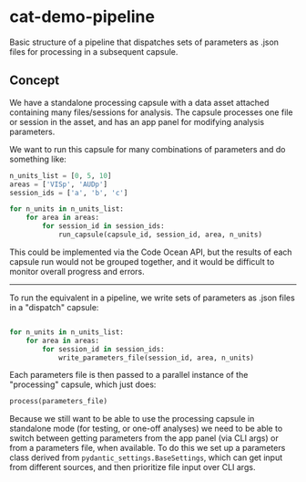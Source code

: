 # cat-demo-pipeline

Basic structure of a pipeline that dispatches sets of parameters as .json files for processing in a subsequent capsule.



## Concept

We have a standalone processing capsule with a data asset attached containing many files/sessions for analysis. The capsule processes one file or session in the asset, and has an app panel for modifying analysis parameters. 

We want to run this capsule for many combinations of parameters and do something like:
```python
n_units_list = [0, 5, 10]
areas = ['VISp', 'AUDp']
session_ids = ['a', 'b', 'c']

for n_units in n_units_list:
    for area in areas:
        for session_id in session_ids:
            run_capsule(capsule_id, session_id, area, n_units)
```

This could be implemented via the Code Ocean API, but the results of each capsule run would not be grouped together, and it would be difficult to monitor overall progress and errors.

--- 

To run the equivalent in a pipeline, we write sets of parameters as .json files in a "dispatch" capsule:
```python

for n_units in n_units_list:
    for area in areas:
        for session_id in session_ids:
            write_parameters_file(session_id, area, n_units)
```

Each parameters file is then passed to a parallel instance of the "processing" capsule, which just does:
```python
process(parameters_file)
```

Because we still want to be able to use the processing capsule in standalone mode (for testing, or one-off analyses) we need to be able to switch between getting parameters from the app panel (via CLI args) or from a parameters file, when available.
To do this we set up a parameters class derived from `pydantic_settings.BaseSettings`, which can get input from different sources, and then prioritize file input over CLI args.